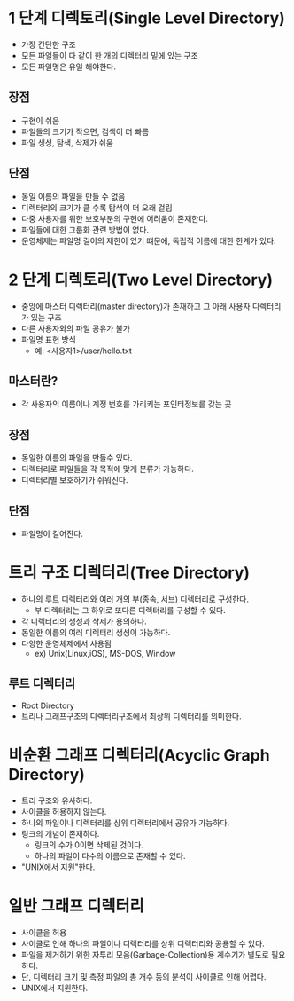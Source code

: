 # 1 단계 디렉토리(Single Level Directory)

* 가장 간단한 구조
* 모든 파일들이 다 같이 한 개의 디렉터리 밑에 있는 구조
* 모든 파일명은 유일 해야한다.

## 장점

* 구현이 쉬움
* 파일들의 크기가 작으면, 검색이 더 빠름
* 파일 생성, 탐색, 삭제가 쉬움

## 단점
* 동일 이름의 파일을 만들 수 없음
* 디렉터리의 크기가 클 수록 탐색이 더 오래 걸림
* 다중 사용자를 위한 보호부분의 구현에 어려움이 존재한다.
* 파일들에 대한 그룹화 관련 방법이 없다.
* 운영체제는 파일명 길이의 제한이 있기 떄문에, 독립적 이름에 대한 한계가 있다.

# 2 단계 디렉토리(Two Level Directory)
* 중앙에 마스터 디렉터리(master directory)가 존재하고 그 아래 사용자 디렉터리가 있는 구조
* 다른 사용자와의 파일 공유가 불가
* 파일명 표현 방식
    * 예: <사용자1>/user/hello.txt

## 마스터란?
* 각 사용자의 이름이나 계정 번호를 가리키는 포인터정보를 갖는 곳

## 장점
* 동일한 이름의 파일을 만들수 있다.
* 디렉터리로 파일들을 각 목적에 맞게 분류가 가능하다.
* 디렉터리별 보호하기가 쉬워진다.

## 단점
* 파일명이 길어진다.

# 트리 구조 디렉터리(Tree Directory)
* 하나의 루트 디렉터리와 여러 개의 부(종속, 서브) 디렉터리로 구성한다.
    * 부 디렉터리는 그 하위로 또다른 디렉터리를 구성할 수 있다.
* 각 디렉터리의 생성과 삭제가 용의하다.
* 동일한 이름의 여러 디렉터리 생성이 가능하다.
* 다양한 운영체제에서 사용됨
    * ex) Unix(Linux,iOS), MS-DOS, Window

## 루트 디렉터리
* Root Directory
* 트리나 그래프구조의 디렉터리구조에서 최상위 디렉터리를 의미한다.

# 비순환 그래프 디렉터리(Acyclic Graph Directory)
* 트리 구조와 유사하다.
* 사이클을 허용하지 않는다.
* 하나의 파일이나 디렉터리를 상위 디렉터리에서 공유가 가능하다.
* 링크의 개념이 존재하다.
    * 링크의 수가 0이면 삭제된 것이다.
    * 하나의 파일이 다수의 이름으로 존재할 수 있다.
* "UNIX에서 지원"한다.


# 일반 그래프 디렉터리
* 사이클을 허용
* 사이클로 인해 하나의 파일이나 디렉터리를 상위 디렉터리와 공용할 수 있다.
* 파일을 제거하기 위한 자투리 모음(Garbage-Collection)용 계수기가 별도로 필요하다.
* 단, 디렉터리 크기 및 측정 파일의 총 개수 등의 분석이 사이클로 인해 어렵다.
* UNIX에서 지원한다.
